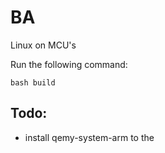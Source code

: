 # BA
Linux on MCU's

Run the following command:

<code>bash build</code>

## Todo:
* install qemy-system-arm to the 